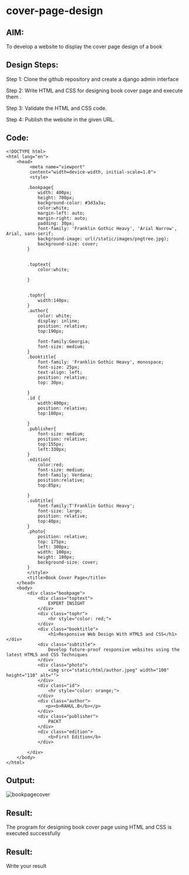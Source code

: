 # cover-page-design
## AIM:
To develop a website to display the cover page design of a book

## Design Steps:

Step 1:
Clone the github repository and create a django admin interface

Step 2:
Write HTML and CSS for designing book cover page and execute them .

Step 3:
Validate the HTML and CSS code.

Step 4:
Publish the website in the given URL.

## Code:
```
<!DOCTYPE html>
<html lang="en">
    <head>
         <meta name="viewport" 
         content="width=device-width, initial-scale=1.0">
         <style>

        .bookpage{
            width: 400px;
            height: 700px;
            background-color: #3d3a3a;
            color:white;
            margin-left: auto;
            margin-right: auto;
            padding: 30px;
            font-family: 'Franklin Gothic Heavy', 'Arial Narrow', Arial, sans-serif;
            background-image: url(/static/images/pngtree.jpg);
            background-size: cover;
        }
            

        .toptext{
            color:white;

        }

        
        .tophr{
            width:140px;
        }
        .author{
            color: white;
            display: inline;
            position: relative;
            top:190px;
            
            font-family:Georgia;
            font-size: medium;
        }
        .booktitle{
            font-family: 'Franklin Gothic Heavy', monospace;
            font-size: 25px;
            text-align: left;
            position: relative;
            top: 30px;
        
        }
        .id {
            width:400px;
            position: relative;
            top:180px;
            
        }
        .publisher{
            font-size: medium;
            position: relative;
            top:155px;
            left:330px;
        }
        .edition{
            color:red;
            font-size: medium;
            font-family: Verdana;
            position:relative;
            top:85px;

        }
        .subtitle{
            font-family:T'Franklin Gothic Heavy';
            font-size: large;
            position: relative;
            top:40px;
        }
        .photo{
            position: relative;
            top: 175px;
            left: 300px;
            width: 100px;
            height: 100px;
            background-size: cover;
        }
        </style>
        <title>Book Cover Page</title>
    </head>
    <body>
        <div class="bookpage">
            <div class="toptext">
                EXPERT INSIGHT
            </div>
            <div class="tophr">
                <hr style="color: red;">
            </div>
            <div class="booktitle">
                <h1>Responsive Web Design With HTML5 and CSS</h1></div>
            <div class="subtitle">
                Develop future-proof responsive websites using the latest HTML5 and CSS Techniques
            </div>
            <div class="photo">
                <img src="static/html/author.jpeg" width="100" height="110" alt="">
            </div>
            <div class="id">
                <hr style="color: orange;">
            </div>
            <div class="author">
               <p><b>RAHUL.B</b></p>
            </div>
            <div class="publisher">
                PACKT
            </div>
            <div class="edition">
                <b>First Edition</b>
            </div>
            
        </div>
    </body>
</html>
```

## Output:

![bookpagecover](https://github.com/RAHUL-22001882/cover-page-design/assets/123528986/abe97bbc-b60c-4fc5-a13a-763880ade2fa)

## Result:

The program for designing book cover page using HTML and CSS is executed successfully

## Result:
Write your result
